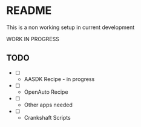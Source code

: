 # README

This is a non working setup in current development


WORK IN PROGRESS


## TODO

- [ ] - AASDK Recipe - in progress
- [ ] - OpenAuto Recipe
- [ ] - Other apps needed
- [ ] - Crankshaft Scripts
